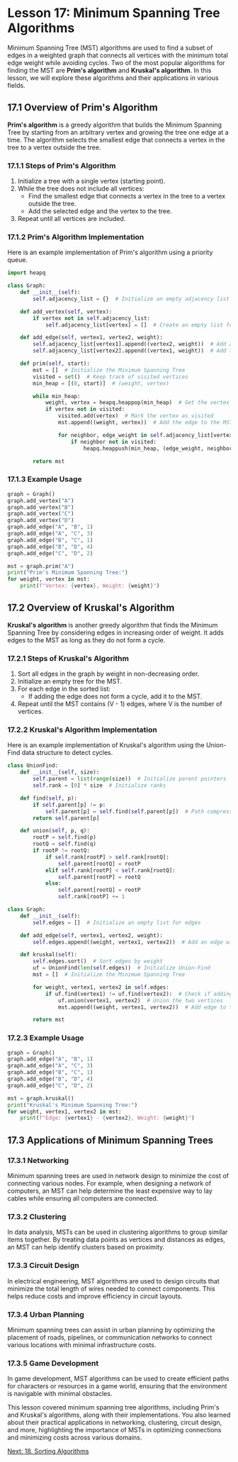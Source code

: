 # Lesson 17: Minimum Spanning Tree Algorithms

Minimum Spanning Tree (MST) algorithms are used to find a subset of edges in a weighted graph that connects all vertices with the minimum total edge weight while avoiding cycles. Two of the most popular algorithms for finding the MST are **Prim's algorithm** and **Kruskal's algorithm**. In this lesson, we will explore these algorithms and their applications in various fields.

## 17.1 Overview of Prim's Algorithm

**Prim's algorithm** is a greedy algorithm that builds the Minimum Spanning Tree by starting from an arbitrary vertex and growing the tree one edge at a time. The algorithm selects the smallest edge that connects a vertex in the tree to a vertex outside the tree.

### 17.1.1 Steps of Prim's Algorithm
1. Initialize a tree with a single vertex (starting point).
2. While the tree does not include all vertices:
   - Find the smallest edge that connects a vertex in the tree to a vertex outside the tree.
   - Add the selected edge and the vertex to the tree.
3. Repeat until all vertices are included.

### 17.1.2 Prim's Algorithm Implementation
Here is an example implementation of Prim's algorithm using a priority queue.

```python
import heapq

class Graph:
    def __init__(self):
        self.adjacency_list = {}  # Initialize an empty adjacency list

    def add_vertex(self, vertex):
        if vertex not in self.adjacency_list:
            self.adjacency_list[vertex] = []  # Create an empty list for the new vertex

    def add_edge(self, vertex1, vertex2, weight):
        self.adjacency_list[vertex1].append((vertex2, weight))  # Add an edge with weight
        self.adjacency_list[vertex2].append((vertex1, weight))  # Add the reverse edge for undirected graph

    def prim(self, start):
        mst = []  # Initialize the Minimum Spanning Tree
        visited = set()  # Keep track of visited vertices
        min_heap = [(0, start)]  # (weight, vertex)

        while min_heap:
            weight, vertex = heapq.heappop(min_heap)  # Get the vertex with the smallest edge
            if vertex not in visited:
                visited.add(vertex)  # Mark the vertex as visited
                mst.append((weight, vertex))  # Add the edge to the MST

                for neighbor, edge_weight in self.adjacency_list[vertex]:
                    if neighbor not in visited:
                        heapq.heappush(min_heap, (edge_weight, neighbor))  # Add unvisited neighbors to the heap

        return mst
```

### 17.1.3 Example Usage
```python
graph = Graph()
graph.add_vertex("A")
graph.add_vertex("B")
graph.add_vertex("C")
graph.add_vertex("D")
graph.add_edge("A", "B", 1)
graph.add_edge("A", "C", 3)
graph.add_edge("B", "C", 1)
graph.add_edge("B", "D", 4)
graph.add_edge("C", "D", 2)

mst = graph.prim("A")
print("Prim's Minimum Spanning Tree:")
for weight, vertex in mst:
    print(f"Vertex: {vertex}, Weight: {weight}")
```

## 17.2 Overview of Kruskal's Algorithm

**Kruskal's algorithm** is another greedy algorithm that finds the Minimum Spanning Tree by considering edges in increasing order of weight. It adds edges to the MST as long as they do not form a cycle.

### 17.2.1 Steps of Kruskal's Algorithm
1. Sort all edges in the graph by weight in non-decreasing order.
2. Initialize an empty tree for the MST.
3. For each edge in the sorted list:
   - If adding the edge does not form a cycle, add it to the MST.
4. Repeat until the MST contains (V - 1) edges, where V is the number of vertices.

### 17.2.2 Kruskal's Algorithm Implementation
Here is an example implementation of Kruskal's algorithm using the Union-Find data structure to detect cycles.

```python
class UnionFind:
    def __init__(self, size):
        self.parent = list(range(size))  # Initialize parent pointers
        self.rank = [0] * size  # Initialize ranks

    def find(self, p):
        if self.parent[p] != p:
            self.parent[p] = self.find(self.parent[p])  # Path compression
        return self.parent[p]

    def union(self, p, q):
        rootP = self.find(p)
        rootQ = self.find(q)
        if rootP != rootQ:
            if self.rank[rootP] > self.rank[rootQ]:
                self.parent[rootQ] = rootP
            elif self.rank[rootP] < self.rank[rootQ]:
                self.parent[rootP] = rootQ
            else:
                self.parent[rootQ] = rootP
                self.rank[rootP] += 1

class Graph:
    def __init__(self):
        self.edges = []  # Initialize an empty list for edges

    def add_edge(self, vertex1, vertex2, weight):
        self.edges.append((weight, vertex1, vertex2))  # Add an edge with weight

    def kruskal(self):
        self.edges.sort()  # Sort edges by weight
        uf = UnionFind(len(self.edges))  # Initialize Union-Find
        mst = []  # Initialize the Minimum Spanning Tree

        for weight, vertex1, vertex2 in self.edges:
            if uf.find(vertex1) != uf.find(vertex2):  # Check if adding edge forms a cycle
                uf.union(vertex1, vertex2)  # Union the two vertices
                mst.append((weight, vertex1, vertex2))  # Add edge to the MST

        return mst
```

### 17.2.3 Example Usage
```python
graph = Graph()
graph.add_edge("A", "B", 1)
graph.add_edge("A", "C", 3)
graph.add_edge("B", "C", 1)
graph.add_edge("B", "D", 4)
graph.add_edge("C", "D", 2)

mst = graph.kruskal()
print("Kruskal's Minimum Spanning Tree:")
for weight, vertex1, vertex2 in mst:
    print(f"Edge: {vertex1} - {vertex2}, Weight: {weight}")
```

## 17.3 Applications of Minimum Spanning Trees

### 17.3.1 Networking
Minimum spanning trees are used in network design to minimize the cost of connecting various nodes. For example, when designing a network of computers, an MST can help determine the least expensive way to lay cables while ensuring all computers are connected.

### 17.3.2 Clustering
In data analysis, MSTs can be used in clustering algorithms to group similar items together. By treating data points as vertices and distances as edges, an MST can help identify clusters based on proximity.

### 17.3.3 Circuit Design
In electrical engineering, MST algorithms are used to design circuits that minimize the total length of wires needed to connect components. This helps reduce costs and improve efficiency in circuit layouts.

### 17.3.4 Urban Planning
Minimum spanning trees can assist in urban planning by optimizing the placement of roads, pipelines, or communication networks to connect various locations with minimal infrastructure costs.

### 17.3.5 Game Development
In game development, MST algorithms can be used to create efficient paths for characters or resources in a game world, ensuring that the environment is navigable with minimal obstacles.

This lesson covered minimum spanning tree algorithms, including Prim's and Kruskal's algorithms, along with their implementations. You also learned about their practical applications in networking, clustering, circuit design, and more, highlighting the importance of MSTs in optimizing connections and minimizing costs across various domains.

[Next: 18. Sorting Algorithms](./18-sorting-algorithms.md)